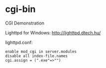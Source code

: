 # cgi-bin
CGI Demonstration

Lighttpd for Windows: http://lighttpd.dtech.hu/

lighttpd.conf:

    enable mod_cgi in server.modules  
    disable all index-file.names  
    cgi.assign = (".exe"=>"")
  
